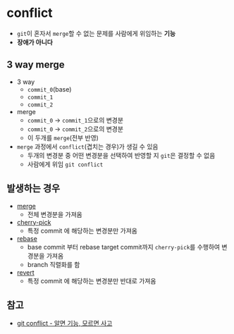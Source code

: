 # conflict

- `git`이 혼자서 `merge`할 수 없는 문제를 사람에게 위임하는 **기능**
- **장애가 아니다**

## 3 way merge

- 3 way
  - `commit_0`(base)
  - `commit_1`
  - `commit_2` 
- merge
  - `commit_0` -> `commit_1`으로의 변경분
  - `commit_0` -> `commit_2`으로의 변경분
  - 이 두개를 `merge`(전부 반영)
- `merge` 과정에서 `conflict`(겹치는 경우)가 생길 수 있음
  - 두개의 변경분 중 어떤 변경분을 선택하여 반영할 지 `git`은 결정할 수 없음
  - 사람에게 위임 `git conflict`

## 발생하는 경우

- [merge](./merge.md)
  - 전체 변경분을 가져옴
- [cherry-pick](./cherry-pick.md)
  - 특정 commit 에 해당하는 변경분만 가져옴
- [rebase](./rebase.md)
  - base commit 부터 rebase target commit까지 `cherry-pick`를 수행하여 변경분을 가져옴
  - branch 직렬화를 함
- [revert](./revert.md)
  - 특정 commit 에 해당하는 변경분만 반대로 가져옴

## 참고

- [git conflict - 알면 기능, 모르면 사고](https://www.youtube.com/watch?v=wVUnsTsRQ3g)